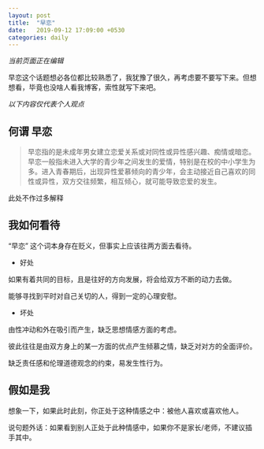 ```yaml
---
layout: post
title:  "早恋"
date:   2019-09-12 17:09:00 +0530
categories: daily
---
```

*当前页面正在编辑*

早恋这个话题想必各位都比较熟悉了，我犹豫了很久，再考虑要不要写下来。但想想看，毕竟也没啥人看我博客，索性就写下来吧。

*以下内容仅代表个人观点*

## 何谓 早恋

> 早恋指的是未成年男女建立恋爱关系或对同性或异性感兴趣、痴情或暗恋。早恋一般指未进入大学的青少年之间发生的爱情，特别是在校的中小学生为多。进入青春期后，出现异性爱慕倾向的青少年，会主动接近自己喜欢的同性或异性，双方交往频繁，相互倾心，就可能导致恋爱的发生。

此处不作过多解释

## 我如何看待

“早恋” 这个词本身存在贬义，但事实上应该往两方面去看待。

* 好处

如果有着共同的目标，且是往好的方向发展，将会给双方不断的动力去做。

能够寻找到平时对自己关切的人，得到一定的心理安慰。

* 坏处

由性冲动和外在吸引而产生，缺乏思想情感方面的考虑。

彼此往往是由双方身上的某一方面的优点产生倾慕之情，缺乏对对方的全面评价。

缺乏责任感和伦理道德观念的约束，易发生性行为。

## 假如是我

想象一下，如果此时此刻，你正处于这种情感之中：被他人喜欢或喜欢他人。

说句题外话：如果看到别人正处于此种情感中，如果你不是家长/老师，不建议插手其中。

